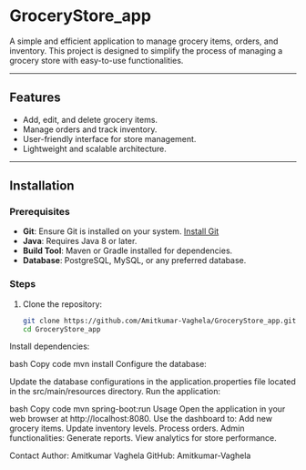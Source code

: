 # GroceryStore_app

A simple and efficient application to manage grocery items, orders, and inventory. This project is designed to simplify the process of managing a grocery store with easy-to-use functionalities.

---

## Features

- Add, edit, and delete grocery items.
- Manage orders and track inventory.
- User-friendly interface for store management.
- Lightweight and scalable architecture.

---

## Installation

### Prerequisites
- **Git**: Ensure Git is installed on your system. [Install Git](https://git-scm.com/)
- **Java**: Requires Java 8 or later.
- **Build Tool**: Maven or Gradle installed for dependencies.
- **Database**: PostgreSQL, MySQL, or any preferred database.

### Steps
1. Clone the repository:
   ```bash
   git clone https://github.com/Amitkumar-Vaghela/GroceryStore_app.git
   cd GroceryStore_app
Install dependencies:

bash
Copy code
mvn install
Configure the database:

Update the database configurations in the application.properties file located in the src/main/resources directory.
Run the application:

bash
Copy code
mvn spring-boot:run
Usage
Open the application in your web browser at http://localhost:8080.
Use the dashboard to:
Add new grocery items.
Update inventory levels.
Process orders.
Admin functionalities:
Generate reports.
View analytics for store performance.


Contact
Author: Amitkumar Vaghela
GitHub: Amitkumar-Vaghela

